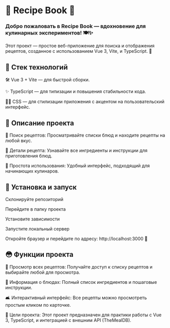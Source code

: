 # 🍴 Recipe Book 📜

### Добро пожаловать в Recipe Book — вдохновение для кулинарных экспериментов! 🍽✨

Этот проект — простое веб-приложение для поиска и отображения рецептов, созданное с использованием Vue 3, Vite, и TypeScript. 🚀

## 🔨 Стек технологий

🛠 Vue 3 + Vite — для быстрой сборки.

✨ TypeScript — для типизации и повышения стабильности кода.

🧑‍💻 CSS — для стилизации приложения с акцентом на пользовательский интерфейс.

## 📜 Описание проекта

🍔 Поиск рецептов: Просматривайте списки блюд и находите рецепты на любой вкус.

🍰 Детали рецепта: Узнавайте все ингредиенты и инструкции для приготовления блюд.

🍅 Простота использования: Удобный интерфейс, подходящий для начинающих кулинаров.

## 🔢 Установка и запуск

Склонируйте репозиторий

Перейдите в папку проекта

Установите зависимости

Запустите локальный сервер

Откройте браузер и перейдите по адресу: http://localhost:3000 🌟

## 😳 Функции проекта

🔎 Просмотр всех рецептов: Получайте доступ к списку рецептов и выбирайте любой для просмотра.

🍲 Информация о блюдах: Полный список ингредиентов и пошаговые инструкции.

🛋 Интерактивный интерфейс: Все рецепты можно просмотреть простым кликом по карточке.

🥇 Цели проекта: Этот проект предназначен для практики работы с Vue 3, TypeScript, и интеграцией с внешним API (TheMealDB).
